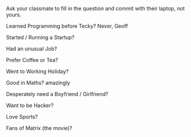 Ask your classmate to fill in the question and commit with their laptop, not yours.

Learned Programming before Tecky? Never, Geoff

Started / Running a Startup? 

Had an unusual Job? 

Prefer Coffee or Tea? 

Went to Working Holiday?

Good in Maths? amazingly 

Desperately need a Boyfriend / Girlfriend? 

Want to be Hacker? 

Love Sports? 

Fans of Matrix (the movie)?  